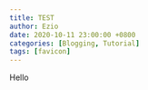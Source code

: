 ```yaml
---
title: TEST
author: Ezio
date: 2020-10-11 23:00:00 +0800
categories: [Blogging, Tutorial]
tags: [favicon]
---
```


Hello